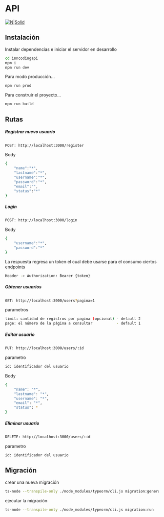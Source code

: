 # API

[![N|Solid](https://www.inncoding.io/_nuxt/img/fb1c153.png)](https://nodesource.com/products/nsolid)

## Instalación

Instalar dependencias e iniciar el servidor en desarrollo

```sh
cd inncodingapi
npm i
npm run dev
```

Para modo producción...

```sh
npm run prod
```

Para construir el proyecto...

```sh
npm run build
```

## Rutas

##### Registrar nuevo usuario
##
```sh
POST: http://localhost:3000/register
```
Body
```sh
{
    "name":"*",
    "lastname":"*",
    "username":"*",
    "password":"*",
    "email":"",
    "status":"*"
}
```
##### Login
##
```sh
POST: http://localhost:3000/login
```
Body
```sh
{
    "username":"*",
    "password":"*"
}
```
La respuesta regresa un token el cual debe usarse para el consumo ciertos endpoints
```sh
Header -> Authorization: Bearer {token}
```

##### Obtener usuarios
##
```sh
GET: http://localhost:3000/users?pagina=1
```
parametros
```sh
limit: cantidad de registros por pagina (opcional) - default 2
page: el número de la página a consultar           - default 1
```

##### Editar usuario
##
```sh
PUT: http://localhost:3000/users/:id
```
parametro
```sh
id: identificador del usuario
```
Body
```sh
{
    "name": "*",
    "lastname": "*",
    "username": "*",
    "email": "*",
    "status": *
}
```

##### Eliminar usuario
##
```sh
DELETE: http://localhost:3000/users/:id
```
parametro
```sh
id: identificador del usuario
```

## Migración

crear una nueva migración
```sh
ts-node --transpile-only ./node_modules/typeorm/cli.js migration:generate -n mydb
```

ejecutar la migración
```sh
ts-node --transpile-only ./node_modules/typeorm/cli.js migration:run
```
